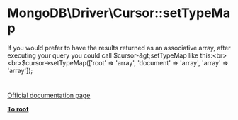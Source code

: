 # MongoDB\Driver\Cursor::setTypeMap



If you would prefer to have the results returned as an associative array, after executing your query you could call $cursor-&gt;setTypeMap like this:<br><br>$cursor-&gt;setTypeMap([&apos;root&apos; =&gt; &apos;array&apos;, &apos;document&apos; =&gt; &apos;array&apos;, &apos;array&apos; =&gt; &apos;array&apos;]);  

#

[Official documentation page](https://www.php.net/manual/en/mongodb-driver-cursor.settypemap.php)

**[To root](/README.md)**